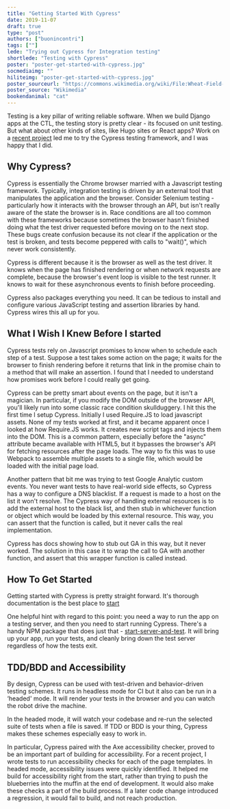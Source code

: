 ```yaml
---
title: "Getting Started With Cypress"
date: 2019-11-07
draft: true
type: "post"
authors: ["buonincontri"]
tags: [""]
lede: "Trying out Cypress for Integration testing"
shortlede: "Testing with Cypress"
poster: "poster-get-started-with-cypress.jpg"
socmediaimg: ""
hiliteimg: "poster-get-started-with-cypress.jpg"
poster_sourceurl: "https://commons.wikimedia.org/wiki/File:Wheat-Field-with-Cypresses-(1889)-Vincent-van-Gogh-Met.jpg"
poster_source: "Wikimedia"
bookendanimal: "cat"
---
```

Testing is a key pillar of writing reliable software. When we build Django apps
at the CTL, the testing story is pretty clear - its focused on unit testing.
But what about other kinds of sites, like Hugo sites or React apps? Work on a
[recent project](https://ohcoe.ctl.columbia.edu) led me to try the Cypress
testing framework, and I was happy that I did.

## Why Cypress?
Cypress is essentially the Chrome browser married with a Javascript testing
framework. Typically, integration testing is driven by an external tool that
manipulates the application and the browser. Consider Selenium testing -
particularly how it interacts with the browser through an API, but isn't really
aware of the state the browser is in. Race conditions are all too common with
these frameworks because sometimes the browser hasn't finished doing what the
test driver requested before moving on to the next stop. These bugs create
confusion because its not clear if the application or the test is broken, and
tests become peppered with calls to "wait()", which never work consistently.

Cypress is different because it is the browser as well as the test driver. It
knows when the page has finished rendering or when network requests are
complete, because the browser's event loop is visible to the test runner. It
knows to wait for these asynchronous events to finish before proceeding.

Cypress also packages everything you need. It can be tedious to install and
configure various JavaScript testing and assertion libraries by hand. Cypress
wires this all up for you.

## What I Wish I Knew Before I started
Cypress tests rely on Javascript promises to know when to schedule each step of
a test. Suppose a test takes some action on the page; it waits for the browser
to finish rendering before it returns that link in the promise chain to a
method that will make an assertion. I found that I needed to understand how
promises work before I could really get going.

Cypress can be pretty smart about events on the page, but it isn't a magician.
In particular, if you modify the DOM outside of the browser API, you'll likely
run into some classic race condition skullduggery. I hit this the first time I
setup Cypress. Initially I used Require.JS to load javascript assets. None of
my tests worked at first, and it became apparent once I looked at how
Require.JS works. It creates new script tags and injects them into the DOM.
This is a common pattern, especially before the "async" attribute became
available with HTML5, but it bypasses the browser's API for fetching resources
after the page loads. The way to fix this was to use Webpack to assemble
multiple assets to a single file, which would be loaded with the initial page
load.

Another pattern that bit me was trying to test Google Analytic custom events.
You never want tests to have real-world side effects, so Cypress has a way to
configure a DNS blacklist. If a request is made to a host on the list it won't
resolve. The Cypress way of handling external resources is to add the external
host to the black list, and then stub in whichever function or object which
would be loaded by this external resource. This way, you can assert that the
function is called, but it never calls the real implementation.

Cypress has docs showing how to stub out GA in this way, but it never worked.
The solution in this case it to wrap the call to GA with another function, and
assert that this wrapper function is called instead.

## How To Get Started
Getting started with Cypress is pretty straight forward. It's thorough
documentation is the best place to
[start](https://docs.cypress.io/guides/getting-started/installing-cypress.html)

One helpful hint with regard to this point: you need a way to run the app on a
testing server, and then you need to start running Cypress. There's a handy NPM
package that does just that -
[start-server-and-test](https://www.npmjs.com/package/start-server-and-test).
It will bring up your app, run your tests, and cleanly bring down the test
server regardless of how the tests exit.

## TDD/BDD and Accessibility
By design, Cypress can be used with test-driven and behavior-driven testing
schemes. It runs in headless mode for CI but it also can be run in a ‘headed'
mode. It will render your tests in the browser and you can watch the robot
drive the machine.

In the headed mode, it will watch your codebase and re-run the selected suite
of tests when a file is saved. If TDD or BDD is your thing, Cypress makes these
schemes especially easy to work in.

In particular, Cypress paired with the Axe accessibility checker, proved to be
an important part of building for accessibility. For a recent project, I wrote
tests to run accessibility checks for each of the page templates. In headed
mode, accessibility issues were quickly identified. It helped me build for
accessibility right from the start, rather than trying to push the blueberries
into the muffin at the end of development. It would also make these checks a
part of the build process. If a later code change introduced a regression, it
would fail to build, and not reach production.
